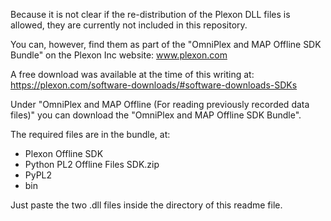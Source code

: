 
Because it is not clear if the re-distribution of the Plexon DLL files is allowed,
they are currently not included in this repository.

You can, however, find them as part of the "OmniPlex and MAP Offline SDK Bundle"
on the Plexon Inc website: www.plexon.com

A free download was available at the time of this writing at:  
https://plexon.com/software-downloads/#software-downloads-SDKs

Under "OmniPlex and MAP Offline (For reading previously recorded data files)"
you can download the "OmniPlex and MAP Offline SDK Bundle".

The required files are in the bundle, at:

* Plexon Offline SDK
* Python PL2 Offline Files SDK.zip
* PyPL2
* bin

Just paste the two .dll files inside the directory of this readme file.
